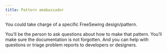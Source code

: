 ```yaml
---
title: Pattern amabassador
---
```


You could take charge of a specific FreeSewing design/pattern. 

You’ll be the person to ask questions about how to make that pattern. 
You’ll make sure the documentation is not forgotten. 
And you can help with questions or triage problem reports to developers or designers.

